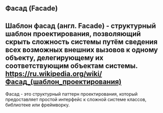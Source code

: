 ## Фасад (Facade)

Шаблон фасад (англ. **Facade**) - структурный шаблон проектирования,
позволяющий скрыть сложность системы путём сведения всех возможных
внешних вызовов к одному объекту, делегирующему их соответствующим объектам
системы.
<br>
https://ru.wikipedia.org/wiki/Фасад_(шаблон_проектирования)
---
Фасад - это структурный паттерн проектирования, который предоставляет
простой интерфейс к сложной системе классов, библиотеке или фреймворку.

